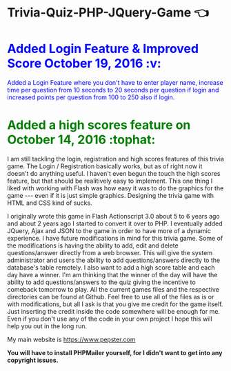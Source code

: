 # Trivia-Quiz-PHP-JQuery-Game :point_left:

<h1 style="color:blue;">Added Login Feature &amp; Improved Score October 19, 2016 :v:</h1>
<p style="color:blue;">Added a Login Feature where you don't have to enter player name, increase time per question from 10 seconds to 20 seconds per question if login and increased points per question from 100 to 250 also if login.</p>

<h1 style="color:green;">Added a high scores feature on October 14, 2016 :tophat:</h1>

I am still tackling the login, registration and high scores features of this trivia game. The Login / Registration basically works, but as of right now it doesn't do anything useful. I haven't even begun the touch the high scores feature, but that should be realitively easy to implement. This one thing I liked with working with Flash was how easy it was to do the graphics for the game --- even if it is just simple graphics. Designing the trivia game with HTML and CSS kind of sucks.

I originally wrote this game in Flash Actionscript 3.0 about 5 to 6 years ago and about 2 years ago I started to convert it over to PHP. I eventually added JQuery, Ajax and JSON to the game in order to have more of a dynamic experience. I have future modifications in mind for this trivia game. Some of the modifications is having the ability to add, edit and delete questions/answer directly from a web browser. This will give the system administrator and users the ability to add questions/answers directly to the database's table remotely. I also want to add a high score table and each day have a winner. I'm am thinking that the winner of the day will have the ability to add questions/answers to the quiz giving the incentive to comeback tomorrow to play.
All the current games files and the respective directories can be found at Github. Feel free to use all of the files as is or with modifications, but all I ask is that you give me credit for the game itself. Just inserting the credit inside the code somewhere will be enough for me. Even if you don't use any of the code in your own project I hope this will help you out in the long run.

My main website is <a href="https://www.pepster.com">https://www.pepster.com</a>

<b>You will have to install PHPMailer yourself, for I didn't want to get into any copyright issues.  </b>
